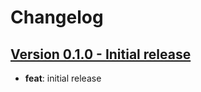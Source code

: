 # Changelog

## [Version 0.1.0 - Initial release](https://github.com/csquare-ai/c2id/releases/tag/0.1.0)

- **feat**: initial release
